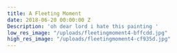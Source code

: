 ```yaml
---
title: A Fleeting Moment
date: 2018-06-20 00:00:00 Z
Description: 'oh dear lord i hate this painting '
low_res_image: "/uploads/fleetingmoment4-bffcdd.jpg"
high_res_image: "/uploads/fleetingmoment4-cf935d.jpg"
---
```


